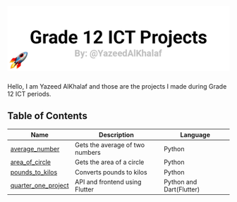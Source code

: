 # ![grade_12_ict_projects_banner](https://raw.githubusercontent.com/YazeedAlKhalaf/grade_12_ict_projects/main/readme_images/grade_12_ict_projects_banner.png)

Hello, I am Yazeed AlKhalaf and those are the projects I made during Grade 12 ICT periods.

## Table of Contents

| Name                                                                                                         | Description                     | Language                 |
| ------------------------------------------------------------------------------------------------------------ | ------------------------------- | ------------------------ |
| [average_number](https://github.com/YazeedAlKhalaf/grade_12_ict_projects/tree/main/average_number)           | Gets the average of two numbers | Python                   |
| [area_of_circle](https://github.com/YazeedAlKhalaf/grade_12_ict_projects/tree/main/area_of_circle)           | Gets the area of a circle       | Python                   |
| [pounds_to_kilos](https://github.com/YazeedAlKhalaf/grade_12_ict_projects/tree/main/pounds_to_kilos)         | Converts pounds to kilos        | Python                   |
| [quarter_one_project](https://github.com/YazeedAlKhalaf/grade_12_ict_projects/tree/main/quarter_one_project) | API and frontend using Flutter  | Python and Dart(Flutter) |
